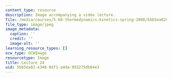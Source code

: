 ```yaml
---
content_type: resource
description: Image accompanying a video lecture.
file: /media/courses/5-60-thermodynamics-kinetics-spring-2008/5bb5ea82e3480df1a4da893275db64e3_lec24_th.jpg
file_type: image/jpeg
image_metadata:
  caption: ''
  credit: ''
  image-alt: ''
learning_resource_types: []
ocw_type: OCWImage
resourcetype: Image
title: Lecture 24
uid: 5bb5ea82-e348-0df1-a4da-893275db64e3
---
```

